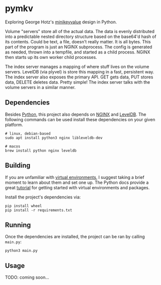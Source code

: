 # pymkv
Exploring George Hotz's [minikeyvalue](https://github.com/geohot/minikeyvalue) design in Python.

Volume "servers" store all of the actual data.
The data is evenly distributed into a predictable nested directory structure based on the base64'd hash of its contents.
Could be text, a file, doesn't really matter.
It is all bytes.
This part of the program is just an NGINX subprocess.
The config is generated as needed, thrown into a tempfile, and started as a child process.
NGINX then starts up its own worker child processes.

The index server manages a mapping of where stuff lives on the volume servers.
LevelDB (via plyvel) is store this mapping in a fast, persistent way.
The index server also exposes the primary API.
GET gets data, PUT stores data, DELETE deletes data.
Pretty simple!
The index server talks with the volume servers in a similar manner.

## Dependencies
Besides [Python](https://www.python.org), this project also depends on [NGINX](http://nginx.org/) and [LevelDB](https://github.com/google/leveldb).
The following commands can be used install these dependencies on your given platform.
```
# linux, debian-based
sudo apt install python3 nginx libleveldb-dev

# macos
brew install python nginx leveldb
```

## Building
If you are unfamiliar with [virtual environments](https://docs.python.org/3/library/venv.html), I suggest taking a brief moment to learn about them and set one up.
The Python docs provide a great [tutorial](https://docs.python.org/3/tutorial/venv.html) for getting started with virtual environments and packages.

Install the project's dependencies via:
```
pip install wheel
pip install -r requirements.txt
```

## Running
Once the dependencies are installed, the project can be ran by calling `main.py`:
```
python3 main.py
```

## Usage
TODO: coming soon...
